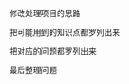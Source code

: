 修改处理项目的思路

<!-- 处理问题的一个思想,要把问题的框架搭建完成,更方便后面的填充,除了别人的工作,还有自己的看法,这些东西才提现一个人的能力 -->

把可能用到的知识点都罗列出来

把对应的问题都罗列出来

最后整理问题

